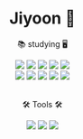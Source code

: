 <div align="center"><H1> Jiyoon 🌊 </H1></div>
  

<div align=center>
	<p>📚 studying 🖥️</p>
</div>
<div align="center">
	<img src="https://img.shields.io/badge/HTML5-E34F26?style=flat&logo=HTML5&logoColor=white"/>
	<img src="https://img.shields.io/badge/CSS3-1572B6?style=flat&logo=CSS3&logoColor=white"/>
	<img src="https://img.shields.io/badge/JavaScript-F7DF1E?style=flat&logo=JavaScript&logoColor=white"/>
	<img src="https://img.shields.io/badge/TypeScript-3178C6?style=flat&logo=JavaScript&logoColor=white"/>
	<img src="https://img.shields.io/badge/React-61DAFB?style=flat&logo=JavaScript&logoColor=white"/>
	<br/>
	<img src="https://img.shields.io/badge/Python-3776AB?style=flat&logo=Python&logoColor=white"/>
	<img src="https://img.shields.io/badge/Django-092E20?style=flat&logo=Django&logoColor=white"/>
	<img src="https://img.shields.io/badge/MySQL-4479A1?style=flat&logo=MySQL&logoColor=white"/>
	<img src="https://img.shields.io/badge/Bootstrap-7952B3?style=flat&logo=Bootstrap&logoColor=white"/>
	<img src="https://img.shields.io/badge/MUI-007FFF?style=flat&logo=Bootstrap&logoColor=white"/>
	<br/>
	
</div>
<br/>  
<div align=center>
	<p>🛠 Tools 🛠</p>
</div>
<div align=center>
	<img src="https://img.shields.io/badge/Visual%20Studio%20Code-007ACC?style=flat&logo=VisualStudioCode&logoColor=white"/>
 	<img src="https://img.shields.io/badge/Figma-F24E1E?style=flat&logo=Bootstrap&logoColor=white"/>
	<img src="https://img.shields.io/badge/GitHub-181717?style=flat&logo=GitHub&logoColor=white"/>
</div>
